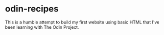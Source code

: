 # odin-recipes

This is a humble attempt to build my first website using basic HTML that I've been learning with The Odin Project.